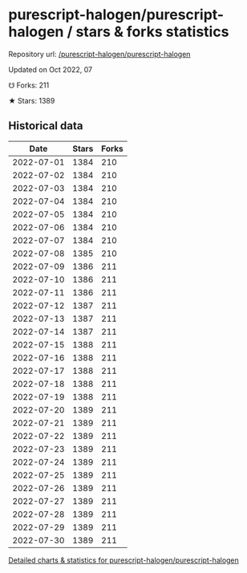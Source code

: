 # purescript-halogen/purescript-halogen / stars & forks statistics

Repository url: [/purescript-halogen/purescript-halogen](https://github.com/purescript-halogen/purescript-halogen)

Updated on Oct 2022, 07

☋ Forks: 211

★ Stars: 1389

## Historical data
| Date | Stars | Forks |
|------|-------|-------|
| 2022-07-01 | 1384 | 210 | 
| 2022-07-02 | 1384 | 210 | 
| 2022-07-03 | 1384 | 210 | 
| 2022-07-04 | 1384 | 210 | 
| 2022-07-05 | 1384 | 210 | 
| 2022-07-06 | 1384 | 210 | 
| 2022-07-07 | 1384 | 210 | 
| 2022-07-08 | 1385 | 210 | 
| 2022-07-09 | 1386 | 211 | 
| 2022-07-10 | 1386 | 211 | 
| 2022-07-11 | 1386 | 211 | 
| 2022-07-12 | 1387 | 211 | 
| 2022-07-13 | 1387 | 211 | 
| 2022-07-14 | 1387 | 211 | 
| 2022-07-15 | 1388 | 211 | 
| 2022-07-16 | 1388 | 211 | 
| 2022-07-17 | 1388 | 211 | 
| 2022-07-18 | 1388 | 211 | 
| 2022-07-19 | 1388 | 211 | 
| 2022-07-20 | 1389 | 211 | 
| 2022-07-21 | 1389 | 211 | 
| 2022-07-22 | 1389 | 211 | 
| 2022-07-23 | 1389 | 211 | 
| 2022-07-24 | 1389 | 211 | 
| 2022-07-25 | 1389 | 211 | 
| 2022-07-26 | 1389 | 211 | 
| 2022-07-27 | 1389 | 211 | 
| 2022-07-28 | 1389 | 211 | 
| 2022-07-29 | 1389 | 211 | 
| 2022-07-30 | 1389 | 211 | 


[Detailed charts & statistics for purescript-halogen/purescript-halogen](https://reviewgithub.com/rep/purescript-halogen/purescript-halogen)
